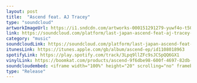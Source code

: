 ```yaml
---
layout: post
title:  "Ascend feat. AJ Tracey"
type: "soundcloud"
artworkImageUrl: https://i1.sndcdn.com/artworks-000151291279-yuwf4o-t500x500.jpg
link: https://soundcloud.com/platform/last-japan-ascend-feat-aj-tracey-boiler-room-debuts
category: "music"
soundcloudLink: https://soundcloud.com/platform/last-japan-ascend-feat-aj-tracey-boiler-room-debuts
itunesLink: https://itunes.apple.com/gb/album/ascend-ep/id1108018963
spotifyLink: https://play.spotify.com/track/3Lpq9llZFc9sJCSpQQ6GX1
vinylLink: https://boomkat.com/products/ascend-9f6dbe98-600f-4697-82db-5008c198ae11
soundcloudembed: <iframe width="100%" height="20" scrolling="no" frameborder="no" src="https://w.soundcloud.com/player/?url=https%3A//api.soundcloud.com/tracks/281777113&amp;color=ff5500&amp;inverse=true&amp;auto_play=false&amp;show_user=true"></iframe>
type: "Release"
---
```

